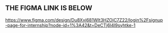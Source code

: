 ## THE FIGMA LINK IS BELOW

https://www.figma.com/design/Du8Xvj681Wlt3HZOjC7Z22/login%2Fsignup-page-for-internship?node-id=1%3A42&t=DeCTj6l4l9syhtke-1
